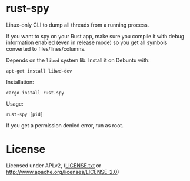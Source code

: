 # rust-spy

Linux-only CLI to dump all threads from a running process.

If you want to spy on your Rust app, make sure you compile
it with debug information enabled (even in release mode)
so you get all symbols converted to files/lines/columns.

Depends on the `libwd` system lib. Install it on Debuntu with:

```
apt-get install libwd-dev
```

Installation:

```
cargo install rust-spy
```

Usage:

```
rust-spy [pid]
```

If you get a permission denied error, run as root.

# License

Licensed under APLv2, ([LICENSE.txt](LICENSE.txt) or http://www.apache.org/licenses/LICENSE-2.0)
